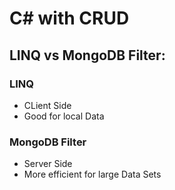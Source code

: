 # C# with CRUD

## LINQ vs MongoDB Filter:

### LINQ

- CLient Side
- Good for local Data

### MongoDB Filter

- Server Side
- More efficient for large Data Sets
